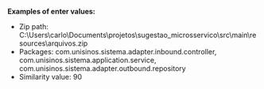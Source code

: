 **Examples of enter values:**
- Zip path: C:\Users\carlo\Documents\projetos\sugestao_microsservico\src\main\resources\arquivos.zip
- Packages: com.unisinos.sistema.adapter.inbound.controller, com.unisinos.sistema.application.service, com.unisinos.sistema.adapter.outbound.repository
- Similarity value: 90
